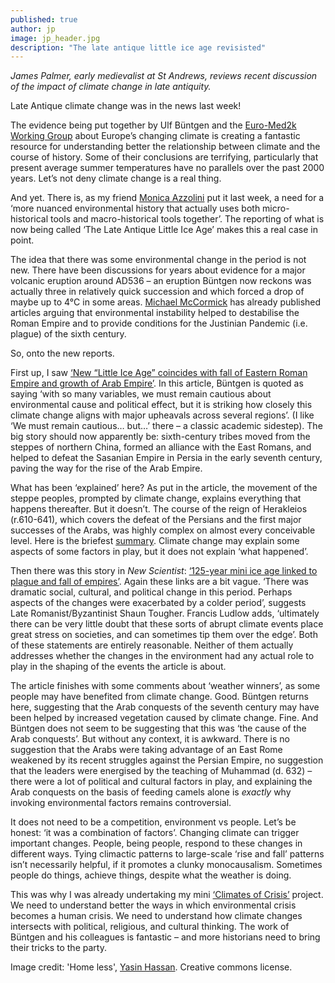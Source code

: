 ```yaml
---
published: true
author: jp
image: jp_header.jpg
description: "The late antique little ice age revisisted"
---
```

_James Palmer, early medievalist at St Andrews, reviews recent discussion of the impact of climate change in late antiquity._

Late Antique climate change was in the news last week!

The evidence being put together by Ulf Büntgen and the [Euro-Med2k Working Group](http://www.pages-igbp.org/ini/wg/euro-med2k/erl-faqs-january-2016) about Europe’s changing climate is creating a fantastic resource for understanding better the relationship between climate and the course of history. Some of their conclusions are terrifying, particularly that present average summer temperatures have no parallels over the past 2000 years. Let’s not deny climate change is a real thing.

And yet. There is, as my friend [Monica Azzolini](http://www.ed.ac.uk/history-classics-archaeology/about-us/staff-profiles/profile_tab1_academic.php?uun=mazzolin) put it last week, a need for a ‘more nuanced environmental history that actually uses both micro-historical tools and macro-historical tools together’. The reporting of what is now being called ‘The Late Antique Little Ice Age’ makes this a real case in point.

The idea that there was some environmental change in the period is not new. There have been discussions for years about evidence for a major volcanic eruption around AD536 – an eruption Büntgen now reckons was actually three in relatively quick succession and which forced a drop of maybe up to 4°C in some areas. [Michael McCormick](http://isites.harvard.edu/icb/icb.do?keyword=k40117&pageid=icb.page188194) has already published articles arguing that environmental instability helped to destabilise the Roman Empire and to provide conditions for the Justinian Pandemic (i.e. plague) of the sixth century.

So, onto the new reports.

First up, I saw [‘New “Little Ice Age” coincides with fall of Eastern Roman Empire and growth of Arab Empire’](http://www.archaeology.wiki/blog/2016/02/09/new-little-ice-age-coincides-fall-eastern-roman-empire-growth-arab-empire/). In this article, Büntgen is quoted as saying ‘with so many variables, we must remain cautious about environmental cause and political effect, but it is striking how closely this climate change aligns with major upheavals across several regions’. (I like ‘We must remain cautious… but…’ there – a classic academic sidestep). The big story should now apparently be: sixth-century tribes moved from the steppes of northern China, formed an alliance with the East Romans, and helped to defeat the Sasanian Empire in Persia in the early seventh century, paving the way for the rise of the Arab Empire.

What has been ‘explained’ here? As put in the article, the movement of the steppe peoples, prompted by climate change, explains everything that happens thereafter. But it doesn’t. The course of the reign of Herakleios (r.610-641), which covers the defeat of the Persians and the first major successes of the Arabs, was highly complex on almost every conceivable level. Here is the briefest [summary](http://www.roman-emperors.org/heraclis.htm). Climate change may explain some aspects of some factors in play, but it does not explain ‘what happened’.

Then there was this story in _New Scientist_: [‘125-year mini ice age linked to plague and fall of empires’](https://www.newscientist.com/article/2076713-125-year-mini-ice-age-linked-to-the-plague-and-fall-of-empires/?platform=hootsuite). Again these links are a bit vague. ‘There was dramatic social, cultural, and political change in this period. Perhaps aspects of the changes were exacerbated by a colder period’, suggests Late Romanist/Byzantinist Shaun Tougher. Francis Ludlow adds, ‘ultimately there can be very little doubt that these sorts of abrupt climate events place great stress on societies, and can sometimes tip them over the edge’. Both of these statements are entirely reasonable. Neither of them actually addresses whether the changes in the environment had any actual role to play in the shaping of the events the article is about.

The article finishes with some comments about ‘weather winners’, as some people may have benefited from climate change. Good. Büntgen returns here, suggesting that the Arab conquests of the seventh century may have been helped by increased vegetation caused by climate change. Fine. And Büntgen does not seem to be suggesting that this was ‘the cause of the Arab conquests’. But without any context, it is awkward. There is no suggestion that the Arabs were taking advantage of an East Rome weakened by its recent struggles against the Persian Empire, no suggestion that the leaders were energised by the teaching of Muhammad (d. 632) – there were a lot of political and cultural factors in play, and explaining the Arab conquests on the basis of feeding camels alone is *exactly* why invoking environmental factors remains controversial.

It does not need to be a competition, environment vs people. Let’s be honest: ‘it was a combination of factors’. Changing climate can trigger important changes. People, being people, respond to these changes in different ways. Tying climactic patterns to large-scale ‘rise and fall’ patterns isn’t necessarily helpful, if it promotes a clunky monocausalism. Sometimes people do things, achieve things, despite what the weather is doing.

This was why I was already undertaking my mini [‘Climates of Crisis’](https://merovingianworld.wordpress.com/2015/10/16/climates-of-crisis/) project. We need to understand better the ways in which environmental crisis becomes a human crisis. We need to understand how climate changes intersects with political, religious, and cultural thinking. The work of Büntgen and his colleagues is fantastic – and more historians need to bring their tricks to the party.

Image credit: 'Home less', [Yasin Hassan](https://www.flickr.com/photos/yasinhasan/). Creative commons license.